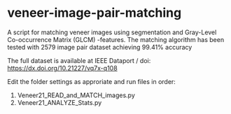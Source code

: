 # veneer-image-pair-matching
A script for matching veneer images using segmentation and Gray-Level Co-occurrence Matrix (GLCM) -features. The matching algorithm has been tested with 2579 image pair dataset achieving 99.41% accuracy

The full dataset is available at IEEE Dataport / doi: https://dx.doi.org/10.21227/vq7x-q108

Edit the folder settings as approriate and run files in order: 
1) Veneer21_READ_and_MATCH_images.py
2) Veneer21_ANALYZE_Stats.py
